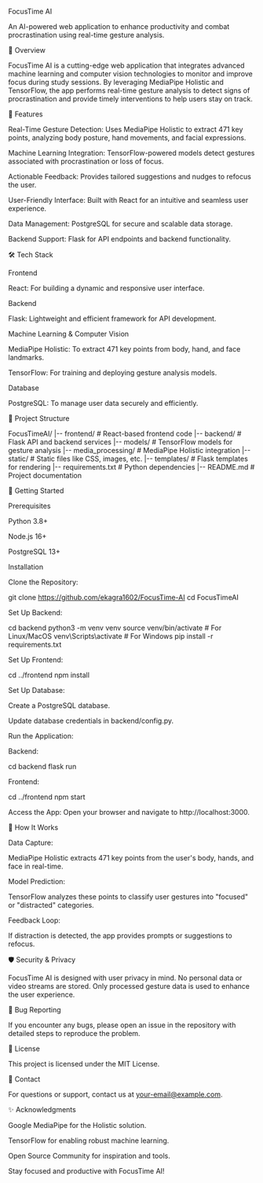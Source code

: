 FocusTime AI

An AI-powered web application to enhance productivity and combat procrastination using real-time gesture analysis.

📌 Overview

FocusTime AI is a cutting-edge web application that integrates advanced machine learning and computer vision technologies to monitor and improve focus during study sessions. By leveraging MediaPipe Holistic and TensorFlow, the app performs real-time gesture analysis to detect signs of procrastination and provide timely interventions to help users stay on track.

🌟 Features

Real-Time Gesture Detection: Uses MediaPipe Holistic to extract 471 key points, analyzing body posture, hand movements, and facial expressions.

Machine Learning Integration: TensorFlow-powered models detect gestures associated with procrastination or loss of focus.

Actionable Feedback: Provides tailored suggestions and nudges to refocus the user.

User-Friendly Interface: Built with React for an intuitive and seamless user experience.

Data Management: PostgreSQL for secure and scalable data storage.

Backend Support: Flask for API endpoints and backend functionality.

🛠️ Tech Stack

Frontend

React: For building a dynamic and responsive user interface.

Backend

Flask: Lightweight and efficient framework for API development.

Machine Learning & Computer Vision

MediaPipe Holistic: To extract 471 key points from body, hand, and face landmarks.

TensorFlow: For training and deploying gesture analysis models.

Database

PostgreSQL: To manage user data securely and efficiently.

📂 Project Structure

FocusTimeAI/
|-- frontend/                # React-based frontend code
|-- backend/                 # Flask API and backend services
|-- models/                  # TensorFlow models for gesture analysis
|-- media_processing/        # MediaPipe Holistic integration
|-- static/                  # Static files like CSS, images, etc.
|-- templates/               # Flask templates for rendering
|-- requirements.txt         # Python dependencies
|-- README.md                # Project documentation

🚀 Getting Started

Prerequisites

Python 3.8+

Node.js 16+

PostgreSQL 13+

Installation

Clone the Repository:

git clone https://github.com/ekagra1602/FocusTime-AI
cd FocusTimeAI

Set Up Backend:

cd backend
python3 -m venv venv
source venv/bin/activate  # For Linux/MacOS
venv\Scripts\activate    # For Windows
pip install -r requirements.txt

Set Up Frontend:

cd ../frontend
npm install

Set Up Database:

Create a PostgreSQL database.

Update database credentials in backend/config.py.

Run the Application:

Backend:

cd backend
flask run

Frontend:

cd ../frontend
npm start

Access the App:
Open your browser and navigate to http://localhost:3000.

🧠 How It Works

Data Capture:

MediaPipe Holistic extracts 471 key points from the user's body, hands, and face in real-time.

Model Prediction:

TensorFlow analyzes these points to classify user gestures into "focused" or "distracted" categories.

Feedback Loop:

If distraction is detected, the app provides prompts or suggestions to refocus.

🛡️ Security & Privacy

FocusTime AI is designed with user privacy in mind. No personal data or video streams are stored. Only processed gesture data is used to enhance the user experience.

🐛 Bug Reporting

If you encounter any bugs, please open an issue in the repository with detailed steps to reproduce the problem.

📜 License

This project is licensed under the MIT License.

📧 Contact

For questions or support, contact us at your-email@example.com.

✨ Acknowledgments

Google MediaPipe for the Holistic solution.

TensorFlow for enabling robust machine learning.

Open Source Community for inspiration and tools.

Stay focused and productive with FocusTime AI!

